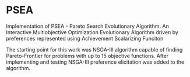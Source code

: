# PSEA
Implementation of PSEA - Pareto Search Evolutionary Algorithm.
An Interactive Multiobjective Optimization Evolutionary Algorithm driven by preferences represented using Achievement Scalarizing Funciton

The starting point for this work was NSGA-III algorithm capable of finding Pareto-Frontier for problems with up to 15 objective functions.
After implementing and testing NSGA-III preference elicitation was added to the algorithm.
